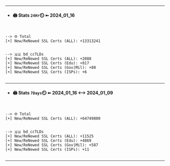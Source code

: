 

---
- #### 🖨️ **Stats** `24Hr`⏲️ ➼ 2024_01_16
```console


--> 🌐 Total
[+] New/ReNewed SSL Certs (ALL): +13313241


--> 🇧🇩 bd_ccTLDs
[+] New/ReNewed SSL Certs (ALL): +2088
[+] New/ReNewed SSL Certs (Edu): +817
[+] New/ReNewed SSL Certs (Gov|Mil): +80
[+] New/ReNewed SSL Certs (ISPs): +6


```

---
- #### 🖨️ **Stats** `7Days`⏲️ ➼ 2024_01_16 <--> 2024_01_09
```console


--> 🌐 Total
[+] New/ReNewed SSL Certs (ALL): +64749800


--> 🇧🇩 bd_ccTLDs
[+] New/ReNewed SSL Certs (ALL): +11525
[+] New/ReNewed SSL Certs (Edu): +4869
[+] New/ReNewed SSL Certs (Gov|Mil): +587
[+] New/ReNewed SSL Certs (ISPs): +11


```

---

